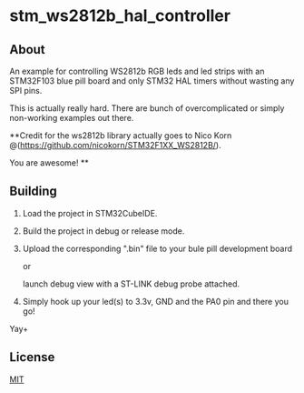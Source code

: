 # stm_ws2812b_hal_controller

## About

An example for controlling WS2812b RGB leds and led strips with an STM32F103 blue pill board and only STM32 HAL timers without wasting any SPI pins.

This is actually really hard.
There are bunch of overcomplicated or simply non-working examples out there.

**Credit for the ws2812b library actually goes to Nico Korn @(https://github.com/nicokorn/STM32F1XX_WS2812B/).

You are awesome!
**

## Building

1. Load the project in STM32CubeIDE.

2. Build the project in debug or release mode.

3. Upload the corresponding ".bin" file to your bule pill development board 

	or 
	
   launch debug view with a ST-LINK debug probe attached.
   
4. Simply hook up your led(s) to 3.3v, GND and the PA0 pin and there you go!

Yay+

## License

[MIT](https://choosealicense.com/licenses/mit/)
